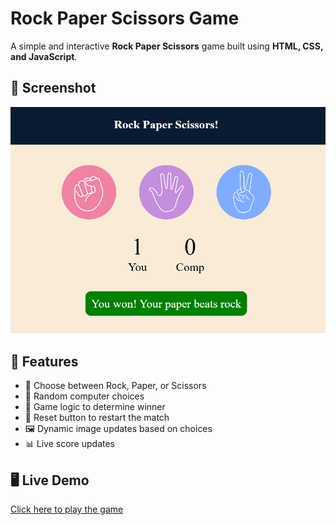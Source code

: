 # Rock Paper Scissors Game

A simple and interactive **Rock Paper Scissors** game built using **HTML, CSS, and JavaScript**.

## 📸 Screenshot
![Game Screenshot](Screenshot.png)


## 🎯 Features

- 🔘 Choose between Rock, Paper, or Scissors
- 🤖 Random computer choices
- 🧠 Game logic to determine winner
- 🔄 Reset button to restart the match
- 🖼️ Dynamic image updates based on choices
- 📊 Live score updates

## 🖥️ Live Demo
[Click here to play the game]('https://github.com/tannuu29/Rock-Paper-Scissors.git')
  
